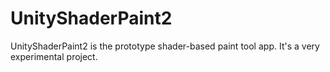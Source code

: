 # UnityShaderPaint2
UnityShaderPaint2 is the prototype shader-based paint tool app. It's a very experimental project.
